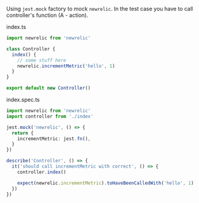Using `jest.mock` factory to mock `newrelic`. In the test case you have to call controller's function (A - action).

index.ts

```ts
import newrelic from 'newrelic'

class Controller {
  index() {
    // some stuff here
    newrelic.incrementMetric('hello', 1)
  }
}

export default new Controller()
```

index.spec.ts

```ts
import newrelic from 'newrelic'
import controller from './index'

jest.mock('newrelic', () => {
  return {
    incrementMetric: jest.fn(),
  }
})

describe('Controller', () => {
  it('should call incrementMetric with correct', () => {
    controller.index()

    expect(newrelic.incrementMetric).toHaveBeenCalledWith('hello', 1)
  })
})
```
